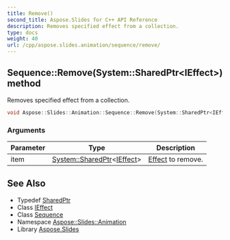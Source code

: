 ```yaml
---
title: Remove()
second_title: Aspose.Slides for C++ API Reference
description: Removes specified effect from a collection.
type: docs
weight: 40
url: /cpp/aspose.slides.animation/sequence/remove/
---
```

## Sequence::Remove(System::SharedPtr\<IEffect\>) method


Removes specified effect from a collection.

```cpp
void Aspose::Slides::Animation::Sequence::Remove(System::SharedPtr<IEffect> item) override
```


### Arguments

| Parameter | Type | Description |
| --- | --- | --- |
| item | [System::SharedPtr](../../../system/sharedptr/)\<[IEffect](../../ieffect/)\> | [Effect](../../effect/) to remove. |

## See Also

* Typedef [SharedPtr](../../system/sharedptr/)
* Class [IEffect](../ieffect/)
* Class [Sequence](./)
* Namespace [Aspose::Slides::Animation](../)
* Library [Aspose.Slides](../../)